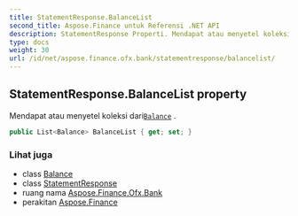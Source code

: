 ```yaml
---
title: StatementResponse.BalanceList
second_title: Aspose.Finance untuk Referensi .NET API
description: StatementResponse Properti. Mendapat atau menyetel koleksi dariBalance .
type: docs
weight: 30
url: /id/net/aspose.finance.ofx.bank/statementresponse/balancelist/
---
```

## StatementResponse.BalanceList property

Mendapat atau menyetel koleksi dari[`Balance`](../../../aspose.finance.ofx/balance/) .

```csharp
public List<Balance> BalanceList { get; set; }
```

### Lihat juga

* class [Balance](../../../aspose.finance.ofx/balance/)
* class [StatementResponse](../)
* ruang nama [Aspose.Finance.Ofx.Bank](../../statementresponse/)
* perakitan [Aspose.Finance](../../../)


